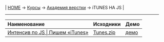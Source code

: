 | [HOME](https://github.com/vik-vavilikhin/vik-vavilikhin.github.io) 
&rarr; [Курсы](https://github.com/vik-vavilikhin/Courses) &rarr; [Академия верстки](https://github.com/vik-vavilikhin/Courses/tree/master/GloAcademy) &rarr; iTUNES НА JS |

----------------------------------------------------------------------
|              Наименование             |   Исходники    |    Демо   |
|:--------------------------------------|:---------------|:----------|
|[Интенсив по JS \| Пишем «iTunes»][1.0]|[Tunes.zip][1.1]|[демо][1.2]|

[1.0]: https://www.youtube.com/playlist?list=PLSoSRmO9N3grMtQ5ckqFoRMGUynpuoa3Q "«Квиз на JS»"
[1.1]: https://github.com/vik-vavilikhin/Courses/raw/master/GloAcademy/JS/IntensiveJS%236Tunes/Tunes.zip "Исходники"
[1.2]: https://vik-vavilikhin.github.io/Courses/GloAcademy/JS/IntensiveJS%236Tunes/

  